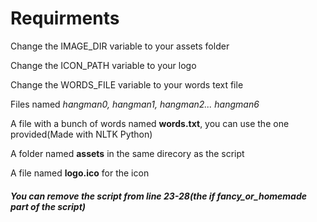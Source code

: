 # Requirments
Change the IMAGE_DIR variable to your assets folder

Change the ICON_PATH variable to your logo

Change the WORDS_FILE variable to your words text file


Files named *hangman0, hangman1, hangman2... hangman6*

A file with a bunch of words named **words.txt**, you can use the one provided(Made with NLTK Python)

A folder named **assets** in the same direcory as the script

A file named **logo.ico** for the icon


##### You can remove the script from line 23-28(the if fancy_or_homemade part of the script)
